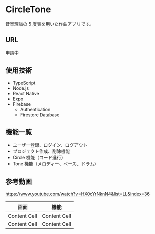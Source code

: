 # CircleTone

音楽理論の 5 度表を用いた作曲アプリです。

## URL

申請中

## 使用技術

- TypeScript
- Node.js
- React Native
- Expo
- Firebase
  - Authentication
  - Firestore Database

## 機能一覧

- ユーザー登録、ログイン、ログアウト
- プロジェクト作成、削除機能
- Circle 機能（コード進行）
- Tone 機能（メロディー、ベース、ドラム）

## 参考動画
https://www.youtube.com/watch?v=HX0cYrNknN4&list=LL&index=36

| 画面  |機能 |
| ------------- | ------------- |
| Content Cell  | Content Cell  |
| Content Cell  | Content Cell  |
